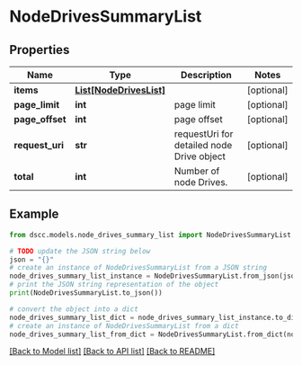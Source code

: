 # NodeDrivesSummaryList


## Properties

Name | Type | Description | Notes
------------ | ------------- | ------------- | -------------
**items** | [**List[NodeDrivesList]**](NodeDrivesList.md) |  | [optional] 
**page_limit** | **int** | page limit | [optional] 
**page_offset** | **int** | page offset | [optional] 
**request_uri** | **str** | requestUri for detailed node Drive object | [optional] 
**total** | **int** | Number of node Drives. | [optional] 

## Example

```python
from dscc.models.node_drives_summary_list import NodeDrivesSummaryList

# TODO update the JSON string below
json = "{}"
# create an instance of NodeDrivesSummaryList from a JSON string
node_drives_summary_list_instance = NodeDrivesSummaryList.from_json(json)
# print the JSON string representation of the object
print(NodeDrivesSummaryList.to_json())

# convert the object into a dict
node_drives_summary_list_dict = node_drives_summary_list_instance.to_dict()
# create an instance of NodeDrivesSummaryList from a dict
node_drives_summary_list_from_dict = NodeDrivesSummaryList.from_dict(node_drives_summary_list_dict)
```
[[Back to Model list]](../README.md#documentation-for-models) [[Back to API list]](../README.md#documentation-for-api-endpoints) [[Back to README]](../README.md)


